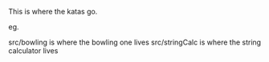 This is where the katas go.

eg.

src/bowling is where the bowling one lives
src/stringCalc is where the string calculator lives

